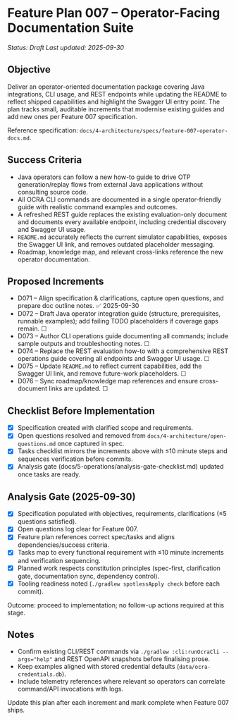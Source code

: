 # Feature Plan 007 – Operator-Facing Documentation Suite

_Status: Draft_
_Last updated: 2025-09-30_

## Objective
Deliver an operator-oriented documentation package covering Java integrations, CLI usage, and REST endpoints while updating the README to reflect shipped capabilities and highlight the Swagger UI entry point. The plan tracks small, auditable increments that modernise existing guides and add new ones per Feature 007 specification.

Reference specification: `docs/4-architecture/specs/feature-007-operator-docs.md`.

## Success Criteria
- Java operators can follow a new how-to guide to drive OTP generation/replay flows from external Java applications without consulting source code.
- All OCRA CLI commands are documented in a single operator-friendly guide with realistic command examples and outcomes.
- A refreshed REST guide replaces the existing evaluation-only document and documents every available endpoint, including credential discovery and Swagger UI usage.
- `README.md` accurately reflects the current simulator capabilities, exposes the Swagger UI link, and removes outdated placeholder messaging.
- Roadmap, knowledge map, and relevant cross-links reference the new operator documentation.

## Proposed Increments
- D071 – Align specification & clarifications, capture open questions, and prepare doc outline notes. ✅ 2025-09-30
- D072 – Draft Java operator integration guide (structure, prerequisites, runnable examples); add failing TODO placeholders if coverage gaps remain. ☐
- D073 – Author CLI operations guide documenting all commands; include sample outputs and troubleshooting notes. ☐
- D074 – Replace the REST evaluation how-to with a comprehensive REST operations guide covering all endpoints and Swagger UI usage. ☐
- D075 – Update `README.md` to reflect current capabilities, add the Swagger UI link, and remove future-work placeholders. ☐
- D076 – Sync roadmap/knowledge map references and ensure cross-document links are updated. ☐

## Checklist Before Implementation
- [x] Specification created with clarified scope and requirements.
- [x] Open questions resolved and removed from `docs/4-architecture/open-questions.md` once captured in spec.
- [x] Tasks checklist mirrors the increments above with ≤10 minute steps and sequences verification before commits.
- [x] Analysis gate (docs/5-operations/analysis-gate-checklist.md) updated once tasks are ready.

## Analysis Gate (2025-09-30)
- [x] Specification populated with objectives, requirements, clarifications (≤5 questions satisfied).
- [x] Open questions log clear for Feature 007.
- [x] Feature plan references correct spec/tasks and aligns dependencies/success criteria.
- [x] Tasks map to every functional requirement with ≤10 minute increments and verification sequencing.
- [x] Planned work respects constitution principles (spec-first, clarification gate, documentation sync, dependency control).
- [x] Tooling readiness noted (`./gradlew spotlessApply check` before each commit).

Outcome: proceed to implementation; no follow-up actions required at this stage.

## Notes
- Confirm existing CLI/REST commands via `./gradlew :cli:runOcraCli --args="help"` and REST OpenAPI snapshots before finalising prose.
- Keep examples aligned with stored credential defaults (`data/ocra-credentials.db`).
- Include telemetry references where relevant so operators can correlate command/API invocations with logs.

Update this plan after each increment and mark complete when Feature 007 ships.
